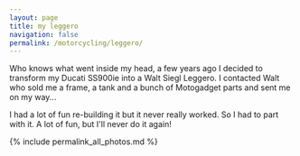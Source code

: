 ```yaml
---
layout: page
title: my leggero
navigation: false
permalink: /motorcycling/leggero/
---
```


Who knows what went inside my head, a few years ago I decided to transform my Ducati SS900ie into a Walt Siegl Leggero. I contacted Walt who sold me a frame, a tank and a bunch of Motogadget parts and sent me on my way...

I had a lot of fun re-building it but it never really worked. So I had to part with it. A lot of fun, but I'll never do it again!

{% include permalink_all_photos.md %}